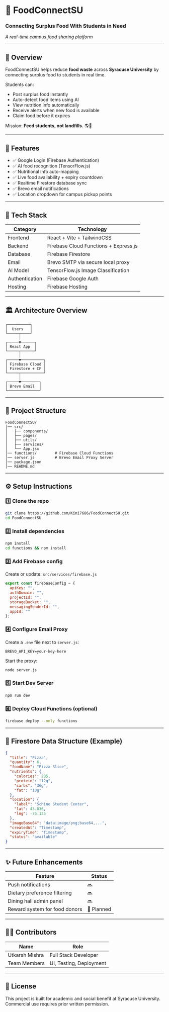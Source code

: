 # 🍱 FoodConnectSU  
### Connecting Surplus Food With Students in Need  
_A real-time campus food sharing platform_

---

## 📌 Overview

FoodConnectSU helps reduce **food waste** across **Syracuse University** by connecting surplus food to students in real time.

Students can:
- Post surplus food instantly
- Auto-detect food items using AI
- View nutrition info automatically
- Receive alerts when new food is available
- Claim food before it expires

Mission: **Feed students, not landfills.** 🌎💚

---

## 🚀 Features

- ✅ Google Login (Firebase Authentication)
- ✅ AI food recognition (TensorFlow.js)
- ✅ Nutritional info auto-mapping
- ✅ Live food availability + expiry countdown
- ✅ Realtime Firestore database sync
- ✅ Brevo email notifications
- ✅ Location dropdown for campus pickup points

---

## 🧩 Tech Stack

| Category | Technology |
|---------|------------|
| Frontend | React + Vite + TailwindCSS |
| Backend | Firebase Cloud Functions + Express.js |
| Database | Firebase Firestore |
| Email | Brevo SMTP via secure local proxy |
| AI Model | TensorFlow.js Image Classification |
| Authentication | Firebase Google Auth |
| Hosting | Firebase Hosting |

---

## 🏛 Architecture Overview

```
┌──────────┐
│  Users   │
└─────┬────┘
      │
┌─────▼──────┐
│ React App  │
└─────┬──────┘
      │
┌─────▼──────────┐
│ Firebase Cloud │
│ Firestore + CF │
└─────┬──────────┘
      │
┌─────▼────────┐
│ Brevo Email  │
└──────────────┘
```

---

## 📂 Project Structure

```
FoodConnectSU/
│── src/
│   ├── components/
│   ├── pages/
│   ├── utils/
│   ├── services/
│   └── App.jsx
│── functions/        # Firebase Cloud Functions
│── server.js         # Brevo Email Proxy Server
│── package.json
│── README.md
```

---

## ⚙️ Setup Instructions

### 1️⃣ Clone the repo
```sh
git clone https://github.com/Kini7686/FoodConnectSU.git
cd FoodConnectSU
```

### 2️⃣ Install dependencies
```sh
npm install
cd functions && npm install
```

### 3️⃣ Add Firebase config  
Create or update: `src/services/firebase.js`
```js
export const firebaseConfig = {
  apiKey: "",
  authDomain: "",
  projectId: "",
  storageBucket: "",
  messagingSenderId: "",
  appId: ""
};
```

### 4️⃣ Configure Email Proxy  
Create a `.env` file next to `server.js`:
```env
BREVO_API_KEY=your-key-here
```

Start the proxy:
```sh
node server.js
```

### 5️⃣ Start Dev Server
```sh
npm run dev
```

### 6️⃣ Deploy Cloud Functions (optional)
```sh
firebase deploy --only functions
```

---

## 🔐 Firestore Data Structure (Example)

```json
{
  "title": "Pizza",
  "quantity": 6,
  "foodName": "Pizza Slice",
  "nutrients": {
    "calories": 285,
    "protein": "12g",
    "carbs": "36g",
    "fat": "10g"
  },
  "location": {
    "label": "Schine Student Center",
    "lat": 43.036,
    "lng": -76.135
  },
  "imageBase64": "data:image/png;base64,...",
  "createdAt": "Timestamp",
  "expiryTime": "Timestamp",
  "status": "available"
}
```

---

## ✨ Future Enhancements

| Feature | Status |
|---------|--------|
| Push notifications | 🔜 |
| Dietary preference filtering | 🔜 |
| Dining hall admin panel | 🔜 |
| Reward system for food donors | 🚀 Planned |

---

## 👨‍💻 Contributors

| Name | Role |
|------|------|
| Utkarsh Mishra | Full Stack Developer |
| Team Members | UI, Testing, Deployment |

---

## 📝 License

This project is built for academic and social benefit at Syracuse University.  
Commercial use requires prior written permission.
